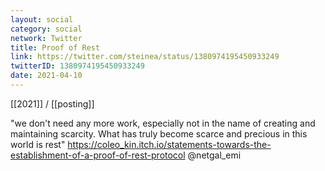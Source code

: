```yaml
---
layout: social
category: social
network: Twitter
title: Proof of Rest
link: https://twitter.com/steinea/status/1380974195450933249
twitterID: 1380974195450933249
date: 2021-04-10
---
```


[[2021]] / [[posting]]

"we don't need any more work, especially not in the name of creating and maintaining scarcity. What has truly become scarce and precious in this world is rest" <https://coleo_kin.itch.io/statements-towards-the-establishment-of-a-proof-of-rest-protocol> @netgal_emi
